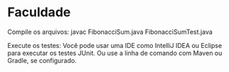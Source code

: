 # Faculdade
Compile os arquivos:
javac FibonacciSum.java FibonacciSumTest.java

Execute os testes:
Você pode usar uma IDE como IntelliJ IDEA ou Eclipse para executar os testes JUnit.
Ou use a linha de comando com Maven ou Gradle, se configurado.
